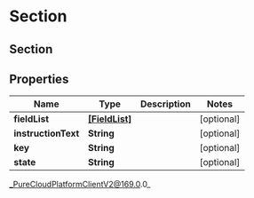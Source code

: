 # Section

## Section

## Properties

|Name | Type | Description | Notes|
|------------ | ------------- | ------------- | -------------|
| **fieldList** | [**[FieldList]**]([FieldList]) |  | [optional] |
| **instructionText** | **String** |  | [optional] |
| **key** | **String** |  | [optional] |
| **state** | **String** |  | [optional] |



_PureCloudPlatformClientV2@169.0.0_
